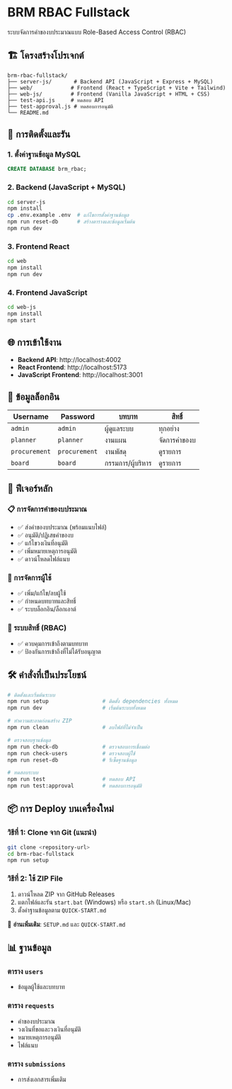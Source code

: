 # BRM RBAC Fullstack

ระบบจัดการคำของบประมาณแบบ Role-Based Access Control (RBAC)

## 🏗️ โครงสร้างโปรเจกต์

```
brm-rbac-fullstack/
├── server-js/       # Backend API (JavaScript + Express + MySQL)
├── web/            # Frontend (React + TypeScript + Vite + Tailwind)
├── web-js/         # Frontend (Vanilla JavaScript + HTML + CSS)
├── test-api.js     # ทดสอบ API
├── test-approval.js # ทดสอบการอนุมัติ
└── README.md
```

## 🚀 การติดตั้งและรัน

### 1. ตั้งค่าฐานข้อมูล MySQL
```sql
CREATE DATABASE brm_rbac;
```

### 2. Backend (JavaScript + MySQL)
```bash
cd server-js
npm install
cp .env.example .env  # แก้ไขการตั้งค่าฐานข้อมูล
npm run reset-db      # สร้างตารางและข้อมูลเริ่มต้น
npm run dev
```

### 3. Frontend React
```bash
cd web
npm install
npm run dev
```

### 4. Frontend JavaScript
```bash
cd web-js
npm install
npm start
```

## 🌐 การเข้าใช้งาน

- **Backend API**: http://localhost:4002
- **React Frontend**: http://localhost:5173
- **JavaScript Frontend**: http://localhost:3001

## 👥 ข้อมูลล็อกอิน

| Username | Password | บทบาท | สิทธิ์ |
|----------|----------|--------|--------|
| `admin` | `admin` | ผู้ดูแลระบบ | ทุกอย่าง |
| `planner` | `planner` | งานแผน | จัดการคำของบ |
| `procurement` | `procurement` | งานพัสดุ | ดูรายการ |
| `board` | `board` | กรรมการ/ผู้บริหาร | ดูรายการ |

## 🎯 ฟีเจอร์หลัก

### 📋 การจัดการคำของบประมาณ
- ✅ ส่งคำของบประมาณ (พร้อมแนบไฟล์)
- ✅ อนุมัติ/ปฏิเสธคำของบ
- ✅ แก้ไขวงเงินที่อนุมัติ
- ✅ เพิ่มหมายเหตุการอนุมัติ
- ✅ ดาวน์โหลดไฟล์แนบ

### 👥 การจัดการผู้ใช้
- ✅ เพิ่ม/แก้ไข/ลบผู้ใช้
- ✅ กำหนดบทบาทและสิทธิ์
- ✅ ระบบล็อกอิน/ล็อกเอาต์

### 🔐 ระบบสิทธิ์ (RBAC)
- ✅ ควบคุมการเข้าถึงตามบทบาท
- ✅ ป้องกันการเข้าถึงที่ไม่ได้รับอนุญาต

## 🛠️ คำสั่งที่เป็นประโยชน์

```bash
# ติดตั้งและเริ่มต้นระบบ
npm run setup                 # ติดตั้ง dependencies ทั้งหมด
npm run dev                   # เริ่มต้นระบบทั้งหมด

# ทำความสะอาดก่อนสร้าง ZIP
npm run clean                 # ลบไฟล์ที่ไม่จำเป็น

# ตรวจสอบฐานข้อมูล
npm run check-db              # ตรวจสอบการเชื่อมต่อ
npm run check-users           # ตรวจสอบผู้ใช้
npm run reset-db              # รีเซ็ตฐานข้อมูล

# ทดสอบระบบ
npm run test                  # ทดสอบ API
npm run test:approval         # ทดสอบการอนุมัติ
```

## 📦 การ Deploy บนเครื่องใหม่

### วิธีที่ 1: Clone จาก Git (แนะนำ)
```bash
git clone <repository-url>
cd brm-rbac-fullstack
npm run setup
```

### วิธีที่ 2: ใช้ ZIP File
1. ดาวน์โหลด ZIP จาก GitHub Releases
2. แตกไฟล์และรัน `start.bat` (Windows) หรือ `start.sh` (Linux/Mac)
3. ตั้งค่าฐานข้อมูลตาม `QUICK-START.md`

📖 **อ่านเพิ่มเติม**: `SETUP.md` และ `QUICK-START.md`

## 📊 ฐานข้อมูล

### ตาราง `users`
- ข้อมูลผู้ใช้และบทบาท

### ตาราง `requests`
- คำของบประมาณ
- วงเงินที่ขอและวงเงินที่อนุมัติ
- หมายเหตุการอนุมัติ
- ไฟล์แนบ

### ตาราง `submissions`
- การส่งเอกสารเพิ่มเติม
